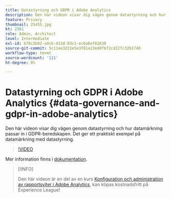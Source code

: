 ```yaml
---
title: Datastyrning och GDPR i Adobe Analytics
description: Den här videon visar dig vägen genom datastyrning och hur datamärkning passar in i GDPR-beredskapen. Det ger ett praktiskt exempel på datamärkning med datastyrning.
feature: Privacy
thumbnail: 25455.jpg
kt: 2361
role: Admin, Architect
level: Intermediate
exl-id: b78c2b02-a4cb-413d-83c1-ec6a6ef61630
source-git-commit: 5c11ee3222e5e3f81a13ed8fbf2cd22fc32b1740
workflow-type: tm+mt
source-wordcount: '111'
ht-degree: 0%

---
```


# Datastyrning och GDPR i Adobe Analytics {#data-governance-and-gdpr-in-adobe-analytics}

Den här videon visar dig vägen genom datastyrning och hur datamärkning passar in i GDPR-beredskapen. Det ger ett praktiskt exempel på datamärkning med datastyrning.

>[!VIDEO](https://video.tv.adobe.com/v/25455/?quality=12)

Mer information finns i [dokumentation](https://experienceleague.adobe.com/docs/analytics/admin/data-governance/an-gdpr-overview.html?lang=en).

>[!INFO]
>
> Den här videon är en del av en kurs [Konfiguration och administration av rapportsviter i Adobe Analytics](https://experienceleague.adobe.com/?recommended=Analytics-A-1-2021.1.administration), kan köpas kostnadsfritt på Experience League!